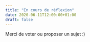 ```yaml
---
title: "En cours de réflexion"
date: 2020-06-11T12:00:00+01:00
draft: false 
---
```


Merci de voter ou proposer un sujet :)